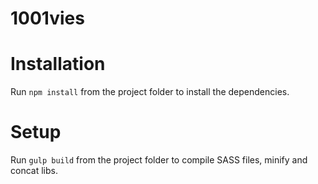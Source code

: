 # 1001vies

# Installation
Run `npm install` from the project folder to install the dependencies.

# Setup
Run `gulp build` from the project folder to compile SASS files, minify and concat libs.